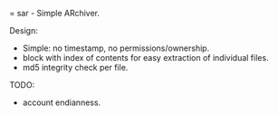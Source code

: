 = sar - Simple ARchiver.

Design:
- Simple: no timestamp, no permissions/ownership.
- block with index of contents for easy extraction of individual files.
- md5 integrity check per file.

TODO:
- account endianness.

